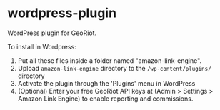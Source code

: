 wordpress-plugin
================

WordPress plugin for GeoRiot.

To install in Wordpress:

1. Put all these files inside a folder named "amazon-link-engine".
2. Upload `amazon-link-engine` directory to the `/wp-content/plugins/` directory
3. Activate the plugin through the 'Plugins' menu in WordPress
4. (Optional) Enter your free GeoRiot API keys at (Admin > Settings > Amazon Link Engine) to enable reporting and commissions.

